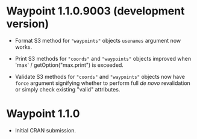 # Waypoint 1.1.0.9003 (development version)

* Format S3 method for `"waypoints"` objects `usenames` argument now works.

* Print S3 methods for `"coords"` and `"waypoints"` objects improved when 'max' / getOption("max.print") is exceeded.

* Validate S3 methods for `"coords"` and `"waypoints"` objects now have `force` argument signifying whether to perform full _de novo_ revalidation or simply check existing "valid" attributes.

# Waypoint 1.1.0

* Initial CRAN submission.
